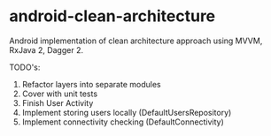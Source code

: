 # android-clean-architecture
Android implementation of clean architecture approach using MVVM, RxJava 2, Dagger 2.

TODO's:
1) Refactor layers into separate modules
2) Cover with unit tests
3) Finish User Activity
4) Implement storing users locally (DefaultUsersRepository)
5) Implement connectivity checking (DefaultConnectivity)